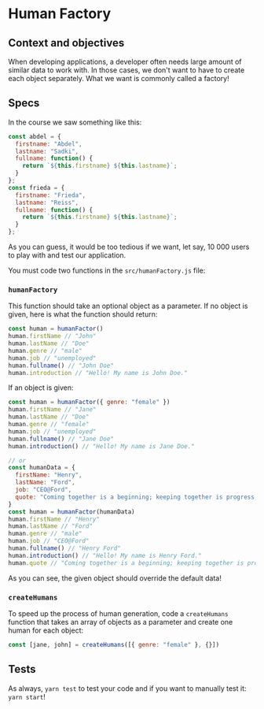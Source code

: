 # Human Factory

## Context and objectives

When developing applications, a developer often needs large amount of similar data to work with.
In those cases, we don't want to have to create each object separately. What we want is commonly called a factory!

## Specs

In the course we saw something like this:

```javascript
const abdel = {
  firstname: "Abdel",
  lastname: "Sadki",
  fullname: function() {
    return `${this.firstname} ${this.lastname}`;
  }
};
const frieda = {
  firstname: "Frieda",
  lastname: "Reiss",
  fullname: function() {
    return `${this.firstname} ${this.lastname}`;
  }
};
```

As you can guess, it would be too tedious if we want, let say, 10 000 users to play with and test our application.

You must code two functions in the `src/humanFactory.js` file:
### `humanFactory`

This function should take an optional object as a parameter.
If no object is given, here is what the function should return:

```javascript
const human = humanFactor()
human.firstName // "John"
human.lastName // "Doe"
human.genre // "male"
human.job // "unemployed"
human.fullname() // "John Doe"
human.introduction // "Hello! My name is John Doe."
```

If an object is given:

```javascript
const human = humanFactor({ genre: "female" })
human.firstName // "Jane"
human.lastName // "Doe"
human.genre // "female"
human.job // "unemployed"
human.fullname() // "Jane Doe"
human.introduction() // "Hello! My name is Jane Doe."

// or
const humanData = {
  firstName: "Henry",
  lastName: "Ford",
  job: "CEO@Ford",
  quote: "Coming together is a beginning; keeping together is progress; working together is success",
}
const human = humanFactor(humanData)
human.firstName // "Henry"
human.lastName // "Ford"
human.genre // "male"
human.job // "CEO@Ford"
human.fullname() // "Henry Ford"
human.introduction() // "Hello! My name is Henry Ford."
human.quote // "Coming together is a beginning; keeping together is progress; working together is success"
```

As you can see, the given object should override the default data!

### `createHumans`

To speed up the process of human generation, code a `createHumans` function that takes an array of objects as a parameter and create one human for each object:

```javascript
const [jane, john] = createHumans([{ genre: "female" }, {}])
```

## Tests

As always, `yarn test` to test your code and if you want to manually test it: `yarn start`!

